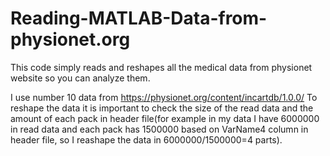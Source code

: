 # Reading-MATLAB-Data-from-physionet.org
This code simply reads and reshapes all the medical data from physionet website so you can analyze them.

I use number 10 data from https://physionet.org/content/incartdb/1.0.0/
To reshape the data it is important to check the size of the read data and the amount of each pack in header file(for example in my data I have 6000000 in read data and each pack has 1500000 based on VarName4 column in header file, so I reashape the data in 6000000/1500000=4 parts).
